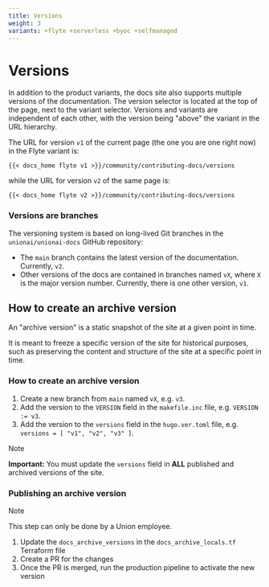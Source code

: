 ```yaml
---
title: Versions
weight: 3
variants: +flyte +serverless +byoc +selfmanaged
---
```


# Versions

In addition to the product variants, the docs site also supports multiple versions of the documentation.
The version selector is located at the top of the page, next to the variant selector.
Versions and variants are independent of each other, with the version being "above" the variant in the URL hierarchy.

The URL for version `v1` of the current page (the one you are one right now) in the Flyte variant is:

`{{< docs_home flyte v1 >}}/community/contributing-docs/versions`

while the URL for version `v2` of the same page is:

`{{< docs_home flyte v2 >}}/community/contributing-docs/versions`

### Versions are branches

The versioning system is based on long-lived Git branches in the `unionai/unionai-docs` GitHub repository:

- The `main` branch contains the latest version of the documentation. Currently, `v2`.
- Other versions of the docs are contained in branches named `vX`, where `X` is the major version number. Currently, there is one other version, `v1`.

## How to create an archive version

An "archive version" is a static snapshot of the site at a given point in time.

It is meant to freeze a specific version of the site for historical purposes,
such as preserving the content and structure of the site at a specific point in time.

### How to create an archive version

1. Create a new branch from `main` named `vX`, e.g. `v3`.
2. Add the version to the `VERSION` field in the `makefile.inc` file, e.g. `VERSION := v3`.
3. Add the version to the `versions` field in the `hugo.ver.toml` file, e.g. `versions = [ "v1", "v2", "v3" ]`.

> [!NOTE]
> **Important:** You must update the `versions` field in **ALL** published and archived versions of the site.

### Publishing an archive version

> [!NOTE]
> This step can only be done by a Union employee.

1. Update the `docs_archive_versions` in the `docs_archive_locals.tf` Terraform file
2. Create a PR for the changes
3. Once the PR is merged, run the production pipeline to activate the new version